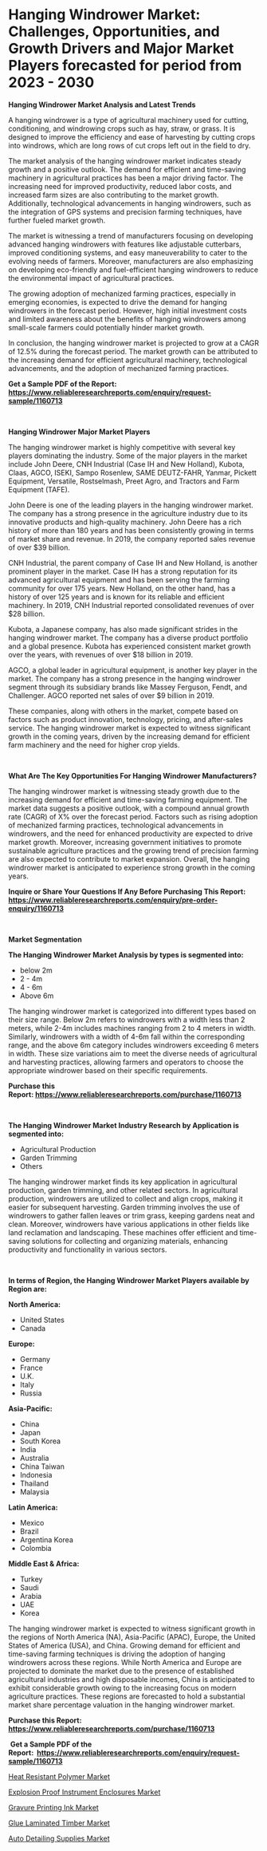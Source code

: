 <p><h1>Hanging Windrower Market: Challenges, Opportunities, and Growth Drivers and Major Market Players forecasted for period from 2023 - 2030</h1></p><p><strong>Hanging Windrower Market Analysis and Latest Trends</strong></p>
<p><p>A hanging windrower is a type of agricultural machinery used for cutting, conditioning, and windrowing crops such as hay, straw, or grass. It is designed to improve the efficiency and ease of harvesting by cutting crops into windrows, which are long rows of cut crops left out in the field to dry.</p><p>The market analysis of the hanging windrower market indicates steady growth and a positive outlook. The demand for efficient and time-saving machinery in agricultural practices has been a major driving factor. The increasing need for improved productivity, reduced labor costs, and increased farm sizes are also contributing to the market growth. Additionally, technological advancements in hanging windrowers, such as the integration of GPS systems and precision farming techniques, have further fueled market growth.</p><p>The market is witnessing a trend of manufacturers focusing on developing advanced hanging windrowers with features like adjustable cutterbars, improved conditioning systems, and easy maneuverability to cater to the evolving needs of farmers. Moreover, manufacturers are also emphasizing on developing eco-friendly and fuel-efficient hanging windrowers to reduce the environmental impact of agricultural practices.</p><p>The growing adoption of mechanized farming practices, especially in emerging economies, is expected to drive the demand for hanging windrowers in the forecast period. However, high initial investment costs and limited awareness about the benefits of hanging windrowers among small-scale farmers could potentially hinder market growth.</p><p>In conclusion, the hanging windrower market is projected to grow at a CAGR of 12.5% during the forecast period. The market growth can be attributed to the increasing demand for efficient agricultural machinery, technological advancements, and the adoption of mechanized farming practices.</p></p>
<p><strong>Get a Sample PDF of the Report:&nbsp; <a href="https://www.reliableresearchreports.com/enquiry/request-sample/1160713">https://www.reliableresearchreports.com/enquiry/request-sample/1160713</a></strong></p>
<p>&nbsp;</p>
<p><strong>Hanging Windrower Major Market Players</strong></p>
<p><p>The hanging windrower market is highly competitive with several key players dominating the industry. Some of the major players in the market include John Deere, CNH Industrial (Case IH and New Holland), Kubota, Claas, AGCO, ISEKI, Sampo Rosenlew, SAME DEUTZ-FAHR, Yanmar, Pickett Equipment, Versatile, Rostselmash, Preet Agro, and Tractors and Farm Equipment (TAFE).</p><p>John Deere is one of the leading players in the hanging windrower market. The company has a strong presence in the agriculture industry due to its innovative products and high-quality machinery. John Deere has a rich history of more than 180 years and has been consistently growing in terms of market share and revenue. In 2019, the company reported sales revenue of over $39 billion.</p><p>CNH Industrial, the parent company of Case IH and New Holland, is another prominent player in the market. Case IH has a strong reputation for its advanced agricultural equipment and has been serving the farming community for over 175 years. New Holland, on the other hand, has a history of over 125 years and is known for its reliable and efficient machinery. In 2019, CNH Industrial reported consolidated revenues of over $28 billion.</p><p>Kubota, a Japanese company, has also made significant strides in the hanging windrower market. The company has a diverse product portfolio and a global presence. Kubota has experienced consistent market growth over the years, with revenues of over $18 billion in 2019.</p><p>AGCO, a global leader in agricultural equipment, is another key player in the market. The company has a strong presence in the hanging windrower segment through its subsidiary brands like Massey Ferguson, Fendt, and Challenger. AGCO reported net sales of over $9 billion in 2019.</p><p>These companies, along with others in the market, compete based on factors such as product innovation, technology, pricing, and after-sales service. The hanging windrower market is expected to witness significant growth in the coming years, driven by the increasing demand for efficient farm machinery and the need for higher crop yields.</p></p>
<p>&nbsp;</p>
<p><strong>What Are The Key Opportunities For Hanging Windrower Manufacturers?</strong></p>
<p><p>The hanging windrower market is witnessing steady growth due to the increasing demand for efficient and time-saving farming equipment. The market data suggests a positive outlook, with a compound annual growth rate (CAGR) of X% over the forecast period. Factors such as rising adoption of mechanized farming practices, technological advancements in windrowers, and the need for enhanced productivity are expected to drive market growth. Moreover, increasing government initiatives to promote sustainable agriculture practices and the growing trend of precision farming are also expected to contribute to market expansion. Overall, the hanging windrower market is anticipated to experience strong growth in the coming years.</p></p>
<p><strong>Inquire or Share Your Questions If Any Before Purchasing This Report: <a href="https://www.reliableresearchreports.com/enquiry/pre-order-enquiry/1160713">https://www.reliableresearchreports.com/enquiry/pre-order-enquiry/1160713</a></strong></p>
<p>&nbsp;</p>
<p><strong>Market Segmentation</strong></p>
<p><strong>The Hanging Windrower Market Analysis by types is segmented into:</strong></p>
<p><ul><li>below 2m</li><li>2 - 4m</li><li>4 - 6m</li><li>Above 6m</li></ul></p>
<p><p>The hanging windrower market is categorized into different types based on their size range. Below 2m refers to windrowers with a width less than 2 meters, while 2-4m includes machines ranging from 2 to 4 meters in width. Similarly, windrowers with a width of 4-6m fall within the corresponding range, and the above 6m category includes windrowers exceeding 6 meters in width. These size variations aim to meet the diverse needs of agricultural and harvesting practices, allowing farmers and operators to choose the appropriate windrower based on their specific requirements.</p></p>
<p><strong>Purchase this Report:&nbsp;<a href="https://www.reliableresearchreports.com/purchase/1160713">https://www.reliableresearchreports.com/purchase/1160713</a></strong></p>
<p>&nbsp;</p>
<p><strong>The Hanging Windrower Market Industry Research by Application is segmented into:</strong></p>
<p><ul><li>Agricultural Production</li><li>Garden Trimming</li><li>Others</li></ul></p>
<p><p>The hanging windrower market finds its key application in agricultural production, garden trimming, and other related sectors. In agricultural production, windrowers are utilized to collect and align crops, making it easier for subsequent harvesting. Garden trimming involves the use of windrowers to gather fallen leaves or trim grass, keeping gardens neat and clean. Moreover, windrowers have various applications in other fields like land reclamation and landscaping. These machines offer efficient and time-saving solutions for collecting and organizing materials, enhancing productivity and functionality in various sectors.</p></p>
<p>&nbsp;</p>
<p><strong>In terms of Region, the Hanging Windrower Market Players available by Region are:</strong></p>
<p>
    <p> <strong> North America: </strong>
        <ul>
            <li>United States</li>
            <li>Canada</li>
        </ul>
        </p> 
    <p> <strong> Europe: </strong>
        <ul>
            <li>Germany</li>
            <li>France</li>
            <li>U.K.</li>
            <li>Italy</li>
            <li>Russia</li>
        </ul>
        </p> 
    <p> <strong> Asia-Pacific: </strong>
        <ul>
            <li>China</li>
            <li>Japan</li>
            <li>South Korea</li>
            <li>India</li>
            <li>Australia</li>
            <li>China Taiwan</li>
            <li>Indonesia</li>
            <li>Thailand</li>
            <li>Malaysia</li>
        </ul>
        </p> 
    <p> <strong> Latin America: </strong>
        <ul>
            <li>Mexico</li>
            <li>Brazil</li>
            <li>Argentina Korea</li>
            <li>Colombia</li>
        </ul>
        </p> 
    <p> <strong> Middle East & Africa: </strong>
        <ul>
            <li>Turkey</li>
            <li>Saudi</li>
            <li>Arabia</li>
            <li>UAE</li>
            <li>Korea</li>
        </ul>
    </p>
    </p>
<p><p>The hanging windrower market is expected to witness significant growth in the regions of North America (NA), Asia-Pacific (APAC), Europe, the United States of America (USA), and China. Growing demand for efficient and time-saving farming techniques is driving the adoption of hanging windrowers across these regions. While North America and Europe are projected to dominate the market due to the presence of established agricultural industries and high disposable incomes, China is anticipated to exhibit considerable growth owing to the increasing focus on modern agriculture practices. These regions are forecasted to hold a substantial market share percentage valuation in the hanging windrower market.</p></p>
<p><strong>Purchase this Report: <a href="https://www.reliableresearchreports.com/purchase/1160713">https://www.reliableresearchreports.com/purchase/1160713</a></strong></p>
<p>&nbsp;<strong>Get a Sample PDF of the Report:&nbsp;&nbsp;<a href="https://www.reliableresearchreports.com/enquiry/request-sample/1160713">https://www.reliableresearchreports.com/enquiry/request-sample/1160713</a></strong></p>
<p><strong></strong></p>
<p><p><a href="https://www.linkedin.com/pulse/heat-resistant-polymer-market-size-2023-2030-global-industrial-1p6me/">Heat Resistant Polymer Market</a></p><p><a href="https://medium.com/@stephenarmstrong52/explosion-proof-instrument-enclosures-market-size-growth-forecast-2023-2030-38bf01003e7a">Explosion Proof Instrument Enclosures Market</a></p><p><a href="https://www.linkedin.com/pulse/gravure-printing-ink-market-size-share-global-analysis-report-wywte/">Gravure Printing Ink Market</a></p><p><a href="https://www.linkedin.com/pulse/glue-laminated-timber-market-share-amp-new-trends-analysis-5pnle/">Glue Laminated Timber Market</a></p><p><a href="https://medium.com/@soloncarter2662/auto-detailing-supplies-market-size-growth-forecast-2023-2030-f8c477213126">Auto Detailing Supplies Market</a></p></p>